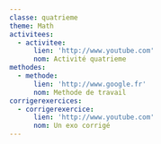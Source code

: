 ```yaml
---
classe: quatrieme
theme: Math
activitees:
  - activitee:
      lien: 'http://www.youtube.com'
      nom: Activité quatrieme
methodes:
  - methode:
      lien: 'http://www.google.fr'
      nom: Methode de travail
corrigerexercices:
  - corrigerexercice:
      lien: 'http://www.youtube.com'
      nom: Un exo corrigé
---
```

